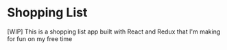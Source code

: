 # Shopping List

[WIP] This is a shopping list app built with React and Redux that I'm making for fun on my free time
